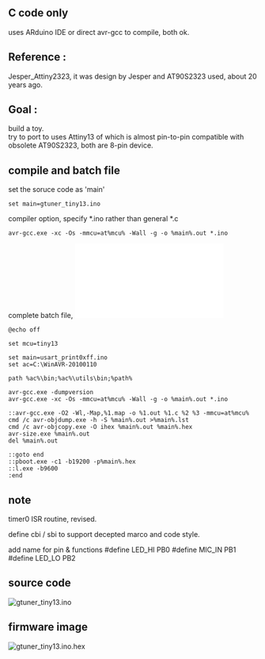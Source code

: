 ## C code only

uses ARduino IDE or direct avr-gcc to compile, both ok.  



## Reference : 
Jesper_Attiny2323, it was design by Jesper and AT90S2323 used, about 20 years ago.

## Goal : 
build a toy.  
try to port to uses Attiny13 of which is almost pin-to-pin compatible with obsolete AT90S2323, both are 8-pin device.


## compile and batch file

set the soruce code as 'main'

```
set main=gtuner_tiny13.ino
```  

compiler option, specify *.ino rather than general *.c

```
avr-gcc.exe -xc -Os -mmcu=at%mcu% -Wall -g -o %main%.out *.ino
```  
  
complete batch file, ![build.bat](build.bat)

```
@echo off

set mcu=tiny13

set main=usart_print0xff.ino
set ac=C:\WinAVR-20100110

path %ac%\bin;%ac%\utils\bin;%path%

avr-gcc.exe -dumpversion
avr-gcc.exe -xc -Os -mmcu=at%mcu% -Wall -g -o %main%.out *.ino

::avr-gcc.exe -O2 -Wl,-Map,%1.map -o %1.out %1.c %2 %3 -mmcu=at%mcu%
cmd /c avr-objdump.exe -h -S %main%.out >%main%.lst
cmd /c avr-objcopy.exe -O ihex %main%.out %main%.hex
avr-size.exe %main%.out
del %main%.out

::goto end
::pboot.exe -c1 -b19200 -p%main%.hex
::l.exe -b9600
:end
```

## note

timer0 ISR routine, revised.  

define cbi / sbi to support decepted marco and code style.

add name for pin & functions
#define LED_HI PB0
#define MIC_IN PB1
#define LED_LO PB2

## source code  
![gtuner_tiny13.ino](gtuner_tiny13.ino)
  
## firmware image  
![gtuner_tiny13.ino.hex](gtuner_tiny13.ino.hex)  

